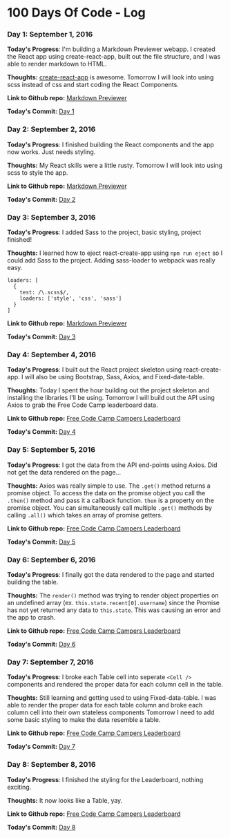 # 100 Days Of Code - Log

### Day 1: September 1, 2016

**Today's Progress**: I'm building a Markdown Previewer webapp. I created the React app using create-react-app, built out the file structure, and I was able to render markdown to HTML.

**Thoughts:** [create-react-app](https://github.com/facebookincubator/create-react-app) is awesome. Tomorrow I will look into using scss instead of css and start coding the React Components.

**Link to Github repo:** [Markdown Previewer](https://github.com/sgroff04/markdown-previewer)

**Today's Commit:** [Day 1](https://github.com/sgroff04/markdown-previewer/commit/3075994b6531f98777e65d6acac765e3b4cb5d33?diff=split)

### Day 2: September 2, 2016

**Today's Progress**: I finished building the React components and the app now works. Just needs styling.

**Thoughts:** My React skills were a little rusty. Tomorrow I will look into using scss to style the app.

**Link to Github repo:** [Markdown Previewer](https://github.com/sgroff04/markdown-previewer)

**Today's Commit:** [Day 2](https://github.com/sgroff04/markdown-previewer/commit/9b23c39b73660b3f3fb57d2fdb8e7d43a7eb6a04)

### Day 3: September 3, 2016

**Today's Progress**: I added Sass to the project, basic styling, project finished!

**Thoughts:** I learned how to eject react-create-app using ```npm run eject``` so I could add Sass to the project. Adding sass-loader to webpack was really easy.
```
loaders: [
  {
    test: /\.scss$/,
    loaders: ['style', 'css', 'sass']
  }
]
```

**Link to Github repo:** [Markdown Previewer](https://github.com/sgroff04/markdown-previewer)

**Today's Commit:** [Day 3](https://github.com/sgroff04/markdown-previewer/commit/e8e6ac77e3044b8c0bb1585c4ff063e154219d42)

### Day 4: September 4, 2016

**Today's Progress**: I built out the React project skeleton using react-create-app. I will also be using Bootstrap, Sass, Axios, and Fixed-date-table.

**Thoughts:** Today I spent the hour building out the project skeleton and installing the libraries I'll be using. Tomorrow I will build out the API using Axios to grab the Free Code Camp leaderboard data.

**Link to Github repo:** [Free Code Camp Campers Leaderboard](https://github.com/sgroff04/FCC-Leaderboard)

**Today's Commit:** [Day 4](https://github.com/sgroff04/FCC-Leaderboard/commit/b5f00675cc2a6d7f2d5414387825c0b5ddb468ed)

### Day 5: September 5, 2016

**Today's Progress**: I got the data from the API end-points using Axios. Did not get the data rendered on the page...

**Thoughts:** Axios was really simple to use. The `.get()` method returns a promise object. To access the data on the promise object you call the `.then()` method and pass it a callback function. `then` is a property on the promise object. You can simultaneously call multiple `.get()` methods by calling `.all()` which takes an array of promise getters.  

**Link to Github repo:** [Free Code Camp Campers Leaderboard](https://github.com/sgroff04/FCC-Leaderboard)

**Today's Commit:** [Day 5](https://github.com/sgroff04/FCC-Leaderboard/commit/be37494b5699e4c008115e8c60b293df69c0408a)

### Day 6: September 6, 2016

**Today's Progress**: I finally got the data rendered to the page and started building the table.

**Thoughts:** The `render()` method was trying to render object properties on an undefined array (ex. `this.state.recent[0].username`) since the Promise has not yet returned any data to `this.state`. This was causing an error and the app to crash.

**Link to Github repo:** [Free Code Camp Campers Leaderboard](https://github.com/sgroff04/FCC-Leaderboard)

**Today's Commit:** [Day 6](https://github.com/sgroff04/FCC-Leaderboard/commit/d55f8639347203b0ee2b323bd1855876cad88fd6)

### Day 7: September 7, 2016

**Today's Progress**: I broke each Table cell into seperate `<Cell />` components and rendered the proper data for each column cell in the table.

**Thoughts:** Still learning and getting used to using Fixed-data-table. I was able to render the proper data for each table column and broke each column cell into their own stateless components Tomorrow I need to add some basic styling to make the data resemble a table.

**Link to Github repo:** [Free Code Camp Campers Leaderboard](https://github.com/sgroff04/FCC-Leaderboard)

**Today's Commit:** [Day 7](https://github.com/sgroff04/FCC-Leaderboard/commit/a33202c08e13b74cbdf5bc6616717d855b7d5406)

### Day 8: September 8, 2016

**Today's Progress**: I finished the styling for the Leaderboard, nothing exciting.

**Thoughts:** It now looks like a Table, yay.

**Link to Github repo:** [Free Code Camp Campers Leaderboard](https://github.com/sgroff04/FCC-Leaderboard)

**Today's Commit:** [Day 8](https://github.com/sgroff04/FCC-Leaderboard/commit/46d3601a17e738d7a70f3e0578886fee5010b270)